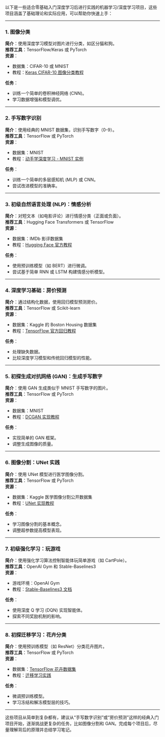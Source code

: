 以下是一些适合零基础入门深度学习后进行实践的机器学习/深度学习项目，这些项目涵盖了基础理论和实际应用，可以帮助你快速上手：

---

### **1. 图像分类**
**简介**：使用深度学习模型对图片进行分类，如区分猫和狗。  
**推荐工具**：TensorFlow/Keras 或 PyTorch  
**资源**：
- 数据集：CIFAR-10 或 MNIST
- 教程：[Keras CIFAR-10 图像分类教程](https://keras.io/examples/vision/cifar10_cnn/)

**任务**：
- 训练一个简单的卷积神经网络 (CNN)。
- 学习数据增强和模型调优。

---

### **2. 手写数字识别**
**简介**：使用经典的 MNIST 数据集，识别手写数字（0-9）。  
**推荐工具**：TensorFlow 或 PyTorch  
**资源**：
- 数据集：MNIST  
- 教程：[动手学深度学习 - MNIST 实例](https://zh.d2l.ai/chapter_linear-networks/softmax-regression.html)

**任务**：
- 训练一个简单的多层感知机 (MLP) 或 CNN。
- 尝试改进模型的准确率。

---

### **3. 初级自然语言处理 (NLP)：情感分析**
**简介**：对短文本（如电影评论）进行情感分类（正面或负面）。  
**推荐工具**：Hugging Face Transformers 或 TensorFlow  
**资源**：
- 数据集：IMDb 影评数据集  
- 教程：[Hugging Face 官方教程](https://huggingface.co/transformers/tutorials.html)

**任务**：
- 使用预训练模型（如 BERT）进行微调。
- 尝试基于简单 RNN 或 LSTM 构建情感分析模型。

---

### **4. 深度学习基础：房价预测**
**简介**：通过结构化数据，使用回归模型预测房价。  
**推荐工具**：TensorFlow 或 Scikit-learn  
**资源**：
- 数据集：Kaggle 的 Boston Housing 数据集  
- 教程：[TensorFlow 官方回归教程](https://www.tensorflow.org/tutorials/keras/regression)

**任务**：
- 处理缺失数据。
- 比较深度学习模型和传统回归模型的性能。

---

### **5. 初探生成对抗网络 (GAN)：生成手写数字**
**简介**：使用 GAN 生成类似于 MNIST 手写数字的图片。  
**推荐工具**：TensorFlow 或 PyTorch  
**资源**：
- 数据集：MNIST  
- 教程：[DCGAN 实现教程](https://pytorch.org/tutorials/beginner/dcgan_faces_tutorial.html)

**任务**：
- 实现简单的 GAN 框架。
- 调整生成图像的质量。

---

### **6. 图像分割：UNet 实践**
**简介**：使用 UNet 模型进行医学图像分割。  
**推荐工具**：TensorFlow 或 PyTorch  
**资源**：
- 数据集：Kaggle 医学图像分割公开数据集  
- 教程：[UNet 实现教程](https://github.com/milesial/Pytorch-UNet)

**任务**：
- 学习图像分割的基本概念。
- 调整超参数提高模型表现。

---

### **7. 初级强化学习：玩游戏**
**简介**：使用强化学习算法控制智能体玩简单游戏（如 CartPole）。  
**推荐工具**：OpenAI Gym 和 Stable-Baselines3  
**资源**：
- 游戏环境：OpenAI Gym  
- 教程：[Stable-Baselines3 文档](https://stable-baselines3.readthedocs.io/en/master/)

**任务**：
- 使用深度 Q 学习 (DQN) 实现智能体。
- 探索不同奖励机制的影响。

---

### **8. 初探迁移学习：花卉分类**
**简介**：使用预训练模型（如 ResNet）分类花卉图片。  
**推荐工具**：TensorFlow 或 PyTorch  
**资源**：
- 数据集：[TensorFlow 花卉数据集](https://www.tensorflow.org/datasets/catalog/tf_flowers)  
- 教程：[迁移学习实践](https://www.tensorflow.org/tutorials/images/transfer_learning)

**任务**：
- 微调预训练模型。
- 学习冻结和解冻模型层的技巧。

---

这些项目从简单到复杂都有，建议从“手写数字识别”或“房价预测”这样的经典入门项目开始，逐渐挑战更复杂的任务，比如图像分割和 GAN。完成每个项目后，尽量理解背后的原理并总结学习笔记。

